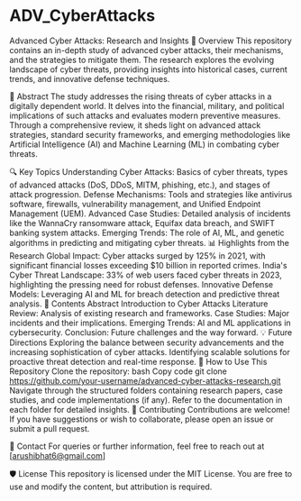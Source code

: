 # ADV_CyberAttacks

Advanced Cyber Attacks: Research and Insights
📄 Overview
This repository contains an in-depth study of advanced cyber attacks, their mechanisms, and the strategies to mitigate them. The research explores the evolving landscape of cyber threats, providing insights into historical cases, current trends, and innovative defense techniques.

🧐 Abstract
The study addresses the rising threats of cyber attacks in a digitally dependent world. It delves into the financial, military, and political implications of such attacks and evaluates modern preventive measures. Through a comprehensive review, it sheds light on advanced attack strategies, standard security frameworks, and emerging methodologies like Artificial Intelligence (AI) and Machine Learning (ML) in combating cyber threats.

🔍 Key Topics
Understanding Cyber Attacks: Basics of cyber threats, types of advanced attacks (DoS, DDoS, MITM, phishing, etc.), and stages of attack progression.
Defense Mechanisms: Tools and strategies like antivirus software, firewalls, vulnerability management, and Unified Endpoint Management (UEM).
Advanced Case Studies: Detailed analysis of incidents like the WannaCry ransomware attack, Equifax data breach, and SWIFT banking system attacks.
Emerging Trends: The role of AI, ML, and genetic algorithms in predicting and mitigating cyber threats.
📊 Highlights from the Research
Global Impact: Cyber attacks surged by 125% in 2021, with significant financial losses exceeding $10 billion in reported crimes.
India's Cyber Threat Landscape: 33% of web users faced cyber threats in 2023, highlighting the pressing need for robust defenses.
Innovative Defense Models: Leveraging AI and ML for breach detection and predictive threat analysis.
📂 Contents
Abstract
Introduction to Cyber Attacks
Literature Review: Analysis of existing research and frameworks.
Case Studies: Major incidents and their implications.
Emerging Trends: AI and ML applications in cybersecurity.
Conclusion: Future challenges and the way forward.
💡 Future Directions
Exploring the balance between security advancements and the increasing sophistication of cyber attacks.
Identifying scalable solutions for proactive threat detection and real-time response.
📘 How to Use This Repository
Clone the repository:
bash
Copy code
git clone https://github.com/your-username/advanced-cyber-attacks-research.git
Navigate through the structured folders containing research papers, case studies, and code implementations (if any).
Refer to the documentation in each folder for detailed insights.
🤝 Contributing
Contributions are welcome! If you have suggestions or wish to collaborate, please open an issue or submit a pull request.

📧 Contact
For queries or further information, feel free to reach out at [arushibhat6@gmail.com]

🛡️ License
This repository is licensed under the MIT License. You are free to use and modify the content, but attribution is required.

